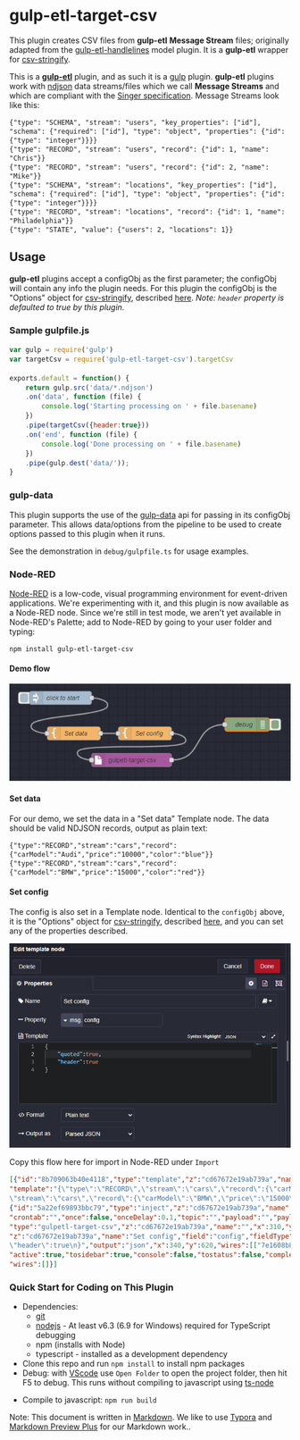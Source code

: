 # gulp-etl-target-csv #

This plugin creates CSV files from **gulp-etl** **Message Stream** files; originally adapted from the [gulp-etl-handlelines](https://github.com/gulpetl/gulp-etl-handlelines) model plugin. It is a **gulp-etl** wrapper for [csv-stringify](https://csv.js.org/stringify/).

This is a **[gulp-etl](https://gulpetl.com/)** plugin, and as such it is a [gulp](https://gulpjs.com/) plugin. **gulp-etl** plugins work with [ndjson](http://ndjson.org/) data streams/files which we call **Message Streams** and which are compliant with the [Singer specification](https://github.com/singer-io/getting-started/blob/master/docs/SPEC.md#output). Message Streams look like this:

``` ndjson
{"type": "SCHEMA", "stream": "users", "key_properties": ["id"], "schema": {"required": ["id"], "type": "object", "properties": {"id": {"type": "integer"}}}}
{"type": "RECORD", "stream": "users", "record": {"id": 1, "name": "Chris"}}
{"type": "RECORD", "stream": "users", "record": {"id": 2, "name": "Mike"}}
{"type": "SCHEMA", "stream": "locations", "key_properties": ["id"], "schema": {"required": ["id"], "type": "object", "properties": {"id": {"type": "integer"}}}}
{"type": "RECORD", "stream": "locations", "record": {"id": 1, "name": "Philadelphia"}}
{"type": "STATE", "value": {"users": 2, "locations": 1}}
```

## Usage ##

**gulp-etl** plugins accept a configObj as the first parameter; the configObj
will contain any info the plugin needs. For this plugin the configObj is the "Options" object for [csv-stringify](https://csv.js.org/stringify/), described [here](https://csv.js.org/stringify/options/). *Note: `header` property is defaulted to true by this plugin.*

### Sample gulpfile.js ###

``` javascript
var gulp = require('gulp')
var targetCsv = require('gulp-etl-target-csv').targetCsv

exports.default = function() {
    return gulp.src('data/*.ndjson')
    .on('data', function (file) {
        console.log('Starting processing on ' + file.basename)
    })  
    .pipe(targetCsv({header:true}))
    .on('end', function (file) {
        console.log('Done processing on ' + file.basename)
    })  
    .pipe(gulp.dest('data/'));
}
```

### gulp-data ###
This plugin supports the use of the [gulp-data](https://github.com/colynb/gulp-data#readme) api for passing in its configObj parameter. This
allows data/options from the pipeline to be used to create options passed to this plugin when it runs. 

See the demonstration in `debug/gulpfile.ts` for usage examples.

### Node-RED ###
[Node-RED](https://nodered.org/) is a low-code, visual programming environment for event-driven applications. We're experimenting with it, and this plugin is now available as a Node-RED node. Since we're still in test mode, we aren't yet available in Node-RED's Palette; add to Node-RED by going to your user folder and typing:
```
npm install gulp-etl-target-csv
```

#### Demo flow ####

![Demo flow](./resources/demoflow.png)

#### Set data ####

For our demo, we set the data in a "Set data" Template node. The data should be valid NDJSON records, output as plain text:

``` ndjson
{"type":"RECORD","stream":"cars","record":{"carModel":"Audi","price":"10000","color":"blue"}}
{"type":"RECORD","stream":"cars","record":{"carModel":"BMW","price":"15000","color":"red"}}
```

#### Set config ####

The config is also set in a Template node. Identical to the `configObj` above, it is the "Options" object for [csv-stringify](https://csv.js.org/stringify/), described [here](https://csv.js.org/stringify/options/), and you can set any of the properties described.

![Config template](./resources/editconfig.png)


Copy this flow here for import in Node-RED under `Import`

``` json
[{"id":"8b709063b40e4118","type":"template","z":"cd67672e19ab739a","name":"Set data","field":"payload","fieldType":"msg","format":"text","syntax":"plain",
"template":"{\"type\":\"RECORD\",\"stream\":\"cars\",\"record\":{\"carModel\":\"Audi\",\"price\":\"10000\",\"color\":\"blue\"}}\n{\"type\":\"RECORD\",
\"stream\":\"cars\",\"record\":{\"carModel\":\"BMW\",\"price\":\"15000\",\"color\":\"red\"}}","output":"str","x":180,"y":620,"wires":[["16687292eb745dab"]]},
{"id":"5a22ef69893bbc79","type":"inject","z":"cd67672e19ab739a","name":"click to start","props":[{"p":"payload"},{"p":"topic","vt":"str"}],"repeat":"",
"crontab":"","once":false,"onceDelay":0.1,"topic":"","payload":"","payloadType":"date","x":150,"y":540,"wires":[["8b709063b40e4118"]]},{"id":"7e1608b8b0ea106d",
"type":"gulpetl-target-csv","z":"cd67672e19ab739a","name":"","x":310,"y":680,"wires":[["78c3f5cdb1e7573f"]]},{"id":"16687292eb745dab","type":"template",
"z":"cd67672e19ab739a","name":"Set config","field":"config","fieldType":"msg","format":"json","syntax":"plain","template":"{\n    \"quoted\":true,\n    
\"header\":true\n}","output":"json","x":340,"y":620,"wires":[["7e1608b8b0ea106d"]]},{"id":"78c3f5cdb1e7573f","type":"debug","z":"cd67672e19ab739a","name":"debug",
"active":true,"tosidebar":true,"console":false,"tostatus":false,"complete":"payload","targetType":"msg","statusVal":"","statusType":"auto","x":570,"y":600,
"wires":[]}]
```

### Quick Start for Coding on This Plugin ##

* Dependencies:
  * [git](https://git-scm.com/downloads)
  * [nodejs](https://nodejs.org/en/download/releases/) - At least v6.3 (6.9 for Windows) required for TypeScript debugging
  * npm (installs with Node)
  * typescript - installed as a development dependency
* Clone this repo and run `npm install` to install npm packages
* Debug: with [VScode](https://code.visualstudio.com/download) use `Open Folder` to open the project folder, then hit F5 to debug. This runs without compiling to javascript using [ts-node](https://www.npmjs.com/package/ts-node)
<!---* Test: `npm test` or `npm t` -- tests not currently being kept up to date... -->
* Compile to javascript: `npm run build`

<!---
### Testing ##

We are using [Jest](https://facebook.github.io/jest/docs/en/getting-started.html) for our testing. Each of our tests are in the `test` folder.

* Run `npm test` to run the test suites
-->
Note: This document is written in [Markdown](https://daringfireball.net/projects/markdown/). We like to use [Typora](https://typora.io/) and [Markdown Preview Plus](https://chrome.google.com/webstore/detail/markdown-preview-plus/febilkbfcbhebfnokafefeacimjdckgl?hl=en-US) for our Markdown work..
